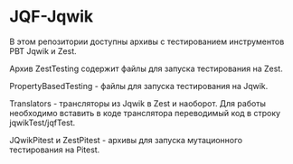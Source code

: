 # JQF-Jqwik

В этом репозитории доступны архивы с тестированием инструментов PBT Jqwik и Zest.

Архив ZestTesting содержит файлы для запуска тестирования на Zest.

PropertyBasedTesting - файлы для запуска тестирования на Jqwik.

Translators - трансляторы из Jqwik в Zest и наоборот. Для работы необходимо вставить в коде транслятора переводимый код в строку jqwikTest/jqfTest.

JQwikPitest и ZestPitest - архивы для запуска мутационного тестирования на Pitest.

